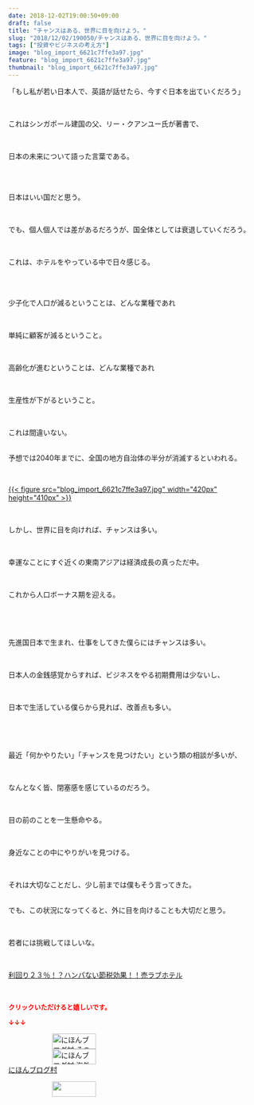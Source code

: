 ```yaml
---
date: 2018-12-02T19:00:50+09:00
draft: false
title: "チャンスはある、世界に目を向けよう。"
slug: "2018/12/02/190050/チャンスはある、世界に目を向けよう。"
tags: ["投資やビジネスの考え方"]
image: "blog_import_6621c7ffe3a97.jpg"
feature: "blog_import_6621c7ffe3a97.jpg"
thumbnail: "blog_import_6621c7ffe3a97.jpg"
---
```

<p>「もし私が若い日本人で、英語が話せたら、今すぐ日本を出ていくだろう」</p><p> </p><p>これはシンガポール建国の父、リー・クアンユー氏が著書で、</p><p> </p><p>日本の未来について語った言葉である。</p><p> </p><p><br/>日本はいい国だと思う。</p><p> </p><p>でも、個人個人では差があるだろうが、国全体としては衰退していくだろう。</p><p> </p><p>これは、ホテルをやっている中で日々感じる。</p><p> </p><p><br/>少子化で人口が減るということは、どんな業種であれ</p><p> </p><p>単純に顧客が減るということ。</p><p> </p><p>高齢化が進むということは、どんな業種であれ</p><p> </p><p>生産性が下がるということ。</p><p> </p><p>これは間違いない。</p><p><br/>予想では2040年までに、全国の地方自治体の半分が消滅するといわれる。</p><p> </p><p><a href="blog_import_6621c7ffe3a97.jpg">{{< figure src="blog_import_6621c7ffe3a97.jpg" width="420px" height="410px" >}}</a></p><p> </p><p>しかし、世界に目を向ければ、チャンスは多い。</p><p> </p><p>幸運なことにすぐ近くの東南アジアは経済成長の真っただ中。</p><p> </p><p>これから人口ボーナス期を迎える。</p><p> </p><p> </p><p>先進国日本で生まれ、仕事をしてきた僕らにはチャンスは多い。</p><p> </p><p>日本人の金銭感覚からすれば、ビジネスをやる初期費用は少ないし、</p><p> </p><p>日本で生活している僕らから見れば、改善点も多い。</p><p> </p><p> </p><p>最近「何かやりたい」「チャンスを見つけたい」という類の相談が多いが、</p><p> </p><p>なんとなく皆、閉塞感を感じているのだろう。</p><p> </p><p>目の前のことを一生懸命やる。</p><p> </p><p>身近なことの中にやりがいを見つける。</p><p> </p><p>それは大切なことだし、少し前までは僕もそう言ってきた。</p><p><br/>でも、この状況になってくると、外に目を向けることも大切だと思う。</p><p> </p><p>若者には挑戦してほしいな。</p><p> </p><p><a href="entry-12416230297.html#_=_" target="_blank">利回り２３％！？ハンパない節税効果！！売ラブホテル</a></p><p> </p><p><font color="#ff0000" size="2"><strong>クリックいただけると嬉しいです。</strong></font></p><p><font color="#ff0000" size="2"><strong>↓↓↓</strong></font></p><p><a href="ranking.html?p_cid=01260127" id="&amp;blogmura_banner" target="_blank"><img alt="にほんブログ村 その他生活ブログ 不動産投資へ" border="0" height="31" src="data:image/svg+xml;charset=utf-8,%3Csvg%20xmlns%3D%22http%3A%2F%2Fwww.w3.org%2F2000%2Fsvg%22%20title%3D%22Placeholder%20for%20Images%22%20role%3D%22presentation%22%20viewBox%3D%220%200%2088%2031%22%20%2F%3E" width="88" data-src="https://img-proxy.blog-video.jp/images?url=http%3A%2F%2Flife.blogmura.com%2Fhudousantoushi%2Fimg%2Fhudousantoushi88_31.gif" style="aspect-ratio: auto 88 / 31;"/><noscript><img alt="にほんブログ村 その他生活ブログ 不動産投資へ" border="0" height="31" src="https://img-proxy.blog-video.jp/images?url=http%3A%2F%2Flife.blogmura.com%2Fhudousantoushi%2Fimg%2Fhudousantoushi88_31.gif" width="88"></noscript></a><br/><a href="ranking.html?p_cid=01260127" target="_blank"><img alt="にほんブログ村 海外生活ブログ バリ島情報へ" border="0" height="31" src="data:image/svg+xml;charset=utf-8,%3Csvg%20xmlns%3D%22http%3A%2F%2Fwww.w3.org%2F2000%2Fsvg%22%20title%3D%22Placeholder%20for%20Images%22%20role%3D%22presentation%22%20viewBox%3D%220%200%2088%2031%22%20%2F%3E" width="88" data-src="https://img-proxy.blog-video.jp/images?url=http%3A%2F%2Foverseas.blogmura.com%2Fbali%2Fimg%2Fbali88_31.gif" style="aspect-ratio: auto 88 / 31;"/><noscript><img alt="にほんブログ村 海外生活ブログ バリ島情報へ" border="0" height="31" src="https://img-proxy.blog-video.jp/images?url=http%3A%2F%2Foverseas.blogmura.com%2Fbali%2Fimg%2Fbali88_31.gif" width="88"></noscript></a><br/><a href="ranking.html?p_cid=01260127" target="_blank">にほんブログ村</a></p><p><a href="link.php?1804582" title="人気ブログランキングへ"><img border="0" height="31" src="data:image/svg+xml;charset=utf-8,%3Csvg%20xmlns%3D%22http%3A%2F%2Fwww.w3.org%2F2000%2Fsvg%22%20title%3D%22Placeholder%20for%20Images%22%20role%3D%22presentation%22%20viewBox%3D%220%200%2088%2031%22%20%2F%3E" width="88" data-src="https://blog.with2.net/img/banner/banner_22.gif" style="aspect-ratio: auto 88 / 31;"/><noscript><img border="0" height="31" src="https://blog.with2.net/img/banner/banner_22.gif" width="88"></noscript></a></p><p> </p>

